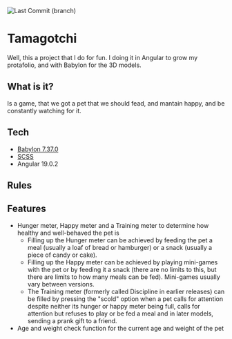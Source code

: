 ![Last Commit (branch)](https://badgen.net/github/last-commit/JacksonSan009/Tamagotchi/main)

# Tamagotchi
Well, this a project that I do for fun. I doing it in Angular to grow my protafolio, and with Babylon for the 3D models.

## What is it? 
Is a game, that we got a pet that we should fead, and mantain happy, and be constantly watching for it.

## Tech

* [Babylon 7.37.0](https://doc.babylonjs.com/)
* [SCSS](https://sass-lang.com/documentation/syntax/)
* Angular 19.0.2

## Rules

## Features

* Hunger meter, Happy meter and a Training meter to determine how healthy and well-behaved the pet is
 	* Filling up the Hunger meter can be achieved by feeding the pet a meal (usually a loaf of bread or hamburger) or a snack (usually a piece of candy or cake). 
	* Filling up the Happy meter can be achieved by playing mini-games with the pet or by feeding it a snack (there are no limits to this, but there are limits to how many meals can be fed). Mini-games usually vary between versions. 
	* The Training meter (formerly called Discipline in earlier releases) can be filled by pressing the "scold" option when a pet calls for attention despite neither its hunger or happy meter being full, calls for attention but refuses to play or be fed a meal and in later models, sending a prank gift to a friend.
* Age and weight check function for the current age and weight of the pet